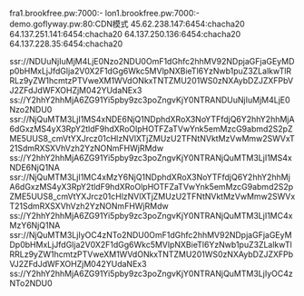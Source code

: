 fra1.brookfree.pw:7000:-
lon1.brookfree.pw:7000:-
demo.goflyway.pw:80:CDN模式
45.62.238.147:6454:chacha20
64.137.251.141:6454:chacha20
64.137.250.136:6454:chacha20
64.137.228.35:6454:chacha20
 
ssr://NDUuNjIuMjM4LjE0Nzo2NDU0OmF1dGhfc2hhMV92NDpjaGFjaGEyMDp0bHMxLjJfdGlja2V0X2F1dGg6Wkc5MVlpNXBieTl6YzNwb1puZ3ZLalkwTlRRLz9yZW1hcmtzPTVweXM1WVdONkxTNTZMU201WS0zNXAybDZJZXFPbVJ2ZFdJdWFXOHZjM042YUdaNEx3
ss://Y2hhY2hhMjA6ZG91Yi5pby9zc3poZngvKjY0NTRANDUuNjIuMjM4LjE0Nzo2NDU0
ssr://NjQuMTM3LjI1MS4xNDE6NjQ1NDphdXRoX3NoYTFfdjQ6Y2hhY2hhMjA6dGxzMS4yX3RpY2tldF9hdXRoOlpHOTFZaTVwYnk5emMzcG9abmd2S2pZME5UUS8_cmVtYXJrcz01cHlzNVlXTjZMUzU2TFNtNVktMzVwMmw2SWVxT21SdmRXSXVhVzh2YzNONmFHWjRMdw
ss://Y2hhY2hhMjA6ZG91Yi5pby9zc3poZngvKjY0NTRANjQuMTM3LjI1MS4xNDE6NjQ1NA
ssr://NjQuMTM3LjI1MC4xMzY6NjQ1NDphdXRoX3NoYTFfdjQ6Y2hhY2hhMjA6dGxzMS4yX3RpY2tldF9hdXRoOlpHOTFZaTVwYnk5emMzcG9abmd2S2pZME5UUS8_cmVtYXJrcz01cHlzNVlXTjZMUzU2TFNtNVktMzVwMmw2SWVxT21SdmRXSXVhVzh2YzNONmFHWjRMdw
ss://Y2hhY2hhMjA6ZG91Yi5pby9zc3poZngvKjY0NTRANjQuMTM3LjI1MC4xMzY6NjQ1NA
ssr://NjQuMTM3LjIyOC4zNTo2NDU0OmF1dGhfc2hhMV92NDpjaGFjaGEyMDp0bHMxLjJfdGlja2V0X2F1dGg6Wkc5MVlpNXBieTl6YzNwb1puZ3ZLalkwTlRRLz9yZW1hcmtzPTVweXM1WVdONkxTNTZMU201WS0zNXAybDZJZXFPbVJ2ZFdJdWFXOHZjM042YUdaNEx3
ss://Y2hhY2hhMjA6ZG91Yi5pby9zc3poZngvKjY0NTRANjQuMTM3LjIyOC4zNTo2NDU0
 
